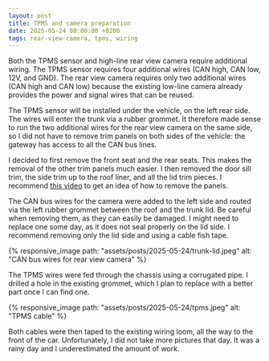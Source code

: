 ```yaml
---
layout: post
title: TPMS and camera preparation
date: 2025-05-24 00:00:00 +0200
tags: rear-view-camera, tpms, wiring
---
```

Both the TPMS sensor and high-line rear view camera require additional wiring.
The TPMS sensor requires four additional wires (CAN high, CAN low, 12V, and
GND). The rear view camera requires only two additional wires (CAN high and
CAN low) because the existing low-line camera already provides the power and
signal wires that can be reused.

The TPMS sensor will be installed under the vehicle, on the left rear side.
The wires will enter the trunk via a rubber grommet. It therefore made sense
to run the two additional wires for the rear view camera on the same side, so
I did not have to remove trim panels on both sides of the vehicle: the
gateway has access to all the CAN bus lines.

I decided to first remove the front seat and the rear seats. This makes the
removal of the other trim panels much easier. I then removed the door sill
trim, the side trim up to the roof liner, and all the lid trim pieces. I
recommend [this video][1] to get an idea of how to remove the panels.

The CAN bus wires for the camera were added to the left side and routed via
the left rubber grommet between the roof and the trunk lid. Be careful when
removing them, as they can easily be damaged. I might need to replace one
some day, as it does not seal properly on the lid side. I recommend removing
only the lid side and using a cable fish tape.

{% responsive_image path: "assets/posts/2025-05-24/trunk-lid.jpeg" alt: "CAN bus wires for rear view camera" %}

The TPMS wires were fed through the chassis using a corrugated pipe. I drilled
a hole in the existing grommet, which I plan to replace with a better part
once I can find one.

{% responsive_image path: "assets/posts/2025-05-24/tpms.jpeg" alt: "TPMS cable" %}

Both cables were then taped to the existing wiring loom, all the way to the
front of the car. Unfortunately, I did not take more pictures that day. It was
a rainy day and I underestimated the amount of work.

[1]: https://www.youtube.com/watch?v=paJLp7HYb_A

